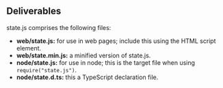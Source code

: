 ## Deliverables
state.js comprises the following files:
* **web/state.js:** for use in web pages; include this using the HTML script element.
* **web/state.min.js:** a minified version of state.js.
* **node/state.js:** for use in node; this is the target file when using ```require("state.js")```.
* **node/state.d.ts:** this a TypeScript declaration file.
